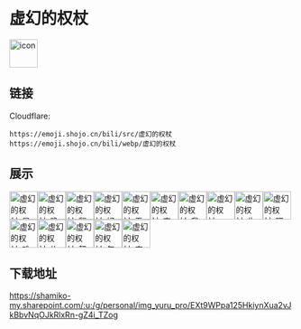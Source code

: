 # 虚幻的权杖
<img src="https://emoji.shojo.cn/bili/src/虚幻的权杖/icon.png" width="50" height="50" alt="icon">

## 链接
Cloudflare:
```
https://emoji.shojo.cn/bili/src/虚幻的权杖
https://emoji.shojo.cn/bili/webp/虚幻的权杖
```
## 展示
<img src="https://emoji.shojo.cn/bili/src/虚幻的权杖/虚幻的权杖-早上好.png" width="50" height="50" alt="虚幻的权杖-早上好"><img src="https://emoji.shojo.cn/bili/src/虚幻的权杖/虚幻的权杖-晚安安.png" width="50" height="50" alt="虚幻的权杖-晚安安"><img src="https://emoji.shojo.cn/bili/src/虚幻的权杖/虚幻的权杖-翻白眼.png" width="50" height="50" alt="虚幻的权杖-翻白眼"><img src="https://emoji.shojo.cn/bili/src/虚幻的权杖/虚幻的权杖-好累.png" width="50" height="50" alt="虚幻的权杖-好累"><img src="https://emoji.shojo.cn/bili/src/虚幻的权杖/虚幻的权杖-无语.png" width="50" height="50" alt="虚幻的权杖-无语"><img src="https://emoji.shojo.cn/bili/src/虚幻的权杖/虚幻的权杖-变成猪.png" width="50" height="50" alt="虚幻的权杖-变成猪"><img src="https://emoji.shojo.cn/bili/src/虚幻的权杖/虚幻的权杖-我错了.png" width="50" height="50" alt="虚幻的权杖-我错了"><img src="https://emoji.shojo.cn/bili/src/虚幻的权杖/虚幻的权杖-OKK.png" width="50" height="50" alt="虚幻的权杖-OKK"><img src="https://emoji.shojo.cn/bili/src/虚幻的权杖/虚幻的权杖-生气气.png" width="50" height="50" alt="虚幻的权杖-生气气"><img src="https://emoji.shojo.cn/bili/src/虚幻的权杖/虚幻的权杖-嘿嘿嘿.png" width="50" height="50" alt="虚幻的权杖-嘿嘿嘿"><img src="https://emoji.shojo.cn/bili/src/虚幻的权杖/虚幻的权杖-难受.png" width="50" height="50" alt="虚幻的权杖-难受"><img src="https://emoji.shojo.cn/bili/src/虚幻的权杖/虚幻的权杖-炸毛.png" width="50" height="50" alt="虚幻的权杖-炸毛"><img src="https://emoji.shojo.cn/bili/src/虚幻的权杖/虚幻的权杖-契约达成.png" width="50" height="50" alt="虚幻的权杖-契约达成"><img src="https://emoji.shojo.cn/bili/src/虚幻的权杖/虚幻的权杖-勾搭.png" width="50" height="50" alt="虚幻的权杖-勾搭"><img src="https://emoji.shojo.cn/bili/src/虚幻的权杖/虚幻的权杖-庄严.png" width="50" height="50" alt="虚幻的权杖-庄严">

## 下载地址

https://shamiko-my.sharepoint.com/:u:/g/personal/img_yuru_pro/EXt9WPpa125HkiynXua2vJkBbvNqOJkRlxRn-gZ4i_TZog